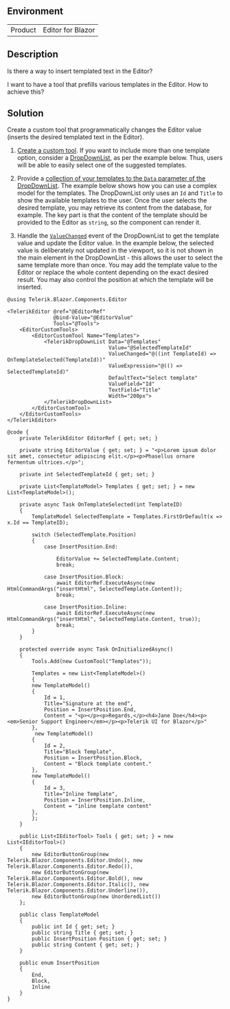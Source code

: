 
## Environment
<table>
<tbody>
<tr>
<td>Product</td>
<td>Editor for Blazor</td>
</tr>
</tbody>
</table>

## Description

Is there a way to insert templated text in the Editor?

I want to have a tool that prefills various templates in the Editor. How to achieve this?

## Solution

Create a custom tool that programmatically changes the Editor value (inserts the desired templated text in the Editor).

1. [Create a custom tool](slug:editor-custom-tools). If you want to include more than one template option, consider a [DropDownList](slug:components/dropdownlist/overview), as per the example below. Thus, users will be able to easily select one of the suggested templates.

1. Provide a [collection of your templates to the `Data` parameter of the DropDownList](slug:components/dropdownlist/databind). The example below shows how you can use a complex model for the templates. The DropDownList only uses an `Id` and `Title` to show the available templates to the user. Once the user selects the desired template, you may retrieve its content from the database, for example. The key part is that the content of the template should be provided to the Editor as `string`, so the component can render it.

1. Handle the [`ValueChanged`](slug:components/dropdownlist/events#valuechanged) event of the DropDownList to get the template value and update the Editor value. In the example below, the selected value is deliberately not updated in the viewport, so it is not shown in the main element in the DropDownList - this allows the user to select the same template more than once. You may add the template value to the Editor or replace the whole content depending on the exact desired result. You may also control the position at which the template will be inserted.

````RAZOR
@using Telerik.Blazor.Components.Editor

<TelerikEditor @ref="@EditorRef"
               @bind-Value="@EditorValue"
               Tools="@Tools">
    <EditorCustomTools>
        <EditorCustomTool Name="Templates">
            <TelerikDropDownList Data="@Templates"
                                 Value="@SelectedTemplateId"
                                 ValueChanged="@((int TemplateId) => OnTemplateSelected(TemplateId))"
                                 ValueExpression="@(() => SelectedTemplateId)"
                                 DefaultText="Select template"
                                 ValueField="Id"
                                 TextField="Title"
                                 Width="200px">
            </TelerikDropDownList>
        </EditorCustomTool>
    </EditorCustomTools>
</TelerikEditor>

@code {
    private TelerikEditor EditorRef { get; set; }

    private string EditorValue { get; set; } = "<p>Lorem ipsum dolor sit amet, consectetur adipiscing elit.</p><p>Phasellus ornare fermentum ultrices.</p>";

    private int SelectedTemplateId { get; set; }

    private List<TemplateModel> Templates { get; set; } = new List<TemplateModel>();

    private async Task OnTemplateSelected(int TemplateID)
    {
        TemplateModel SelectedTemplate = Templates.FirstOrDefault(x => x.Id == TemplateID);

        switch (SelectedTemplate.Position)
        {
            case InsertPosition.End:

                EditorValue += SelectedTemplate.Content;
                break;

            case InsertPosition.Block:
                await EditorRef.ExecuteAsync(new HtmlCommandArgs("insertHtml", SelectedTemplate.Content));
                break;

            case InsertPosition.Inline:
                await EditorRef.ExecuteAsync(new HtmlCommandArgs("insertHtml", SelectedTemplate.Content, true));
                break;
        }
    }

    protected override async Task OnInitializedAsync()
    {
        Tools.Add(new CustomTool("Templates"));

        Templates = new List<TemplateModel>()
        {
        new TemplateModel()
        {
            Id = 1,
            Title="Signature at the end",
            Position = InsertPosition.End,
            Content = "<p></p><p>Regards,</p><h4>Jane Doe</h4><p><em>Senior Support Engineer</em></p><p>Telerik UI for Blazor</p>"
        },
         new TemplateModel()
        {
            Id = 2,
            Title="Block Template",
            Position = InsertPosition.Block,
            Content = "Block template content."
        },
        new TemplateModel()
        {
            Id = 3,
            Title="Inline Template",
            Position = InsertPosition.Inline,
            Content = "inline template content"
        },
        };
    }

    public List<IEditorTool> Tools { get; set; } = new List<IEditorTool>()
    {
        new EditorButtonGroup(new Telerik.Blazor.Components.Editor.Undo(), new Telerik.Blazor.Components.Editor.Redo()),
        new EditorButtonGroup(new Telerik.Blazor.Components.Editor.Bold(), new Telerik.Blazor.Components.Editor.Italic(), new Telerik.Blazor.Components.Editor.Underline()),
        new EditorButtonGroup(new UnorderedList())
    };

    public class TemplateModel
    {
        public int Id { get; set; }
        public string Title { get; set; }
        public InsertPosition Position { get; set; }
        public string Content { get; set; }
    }

    public enum InsertPosition
    {
        End,
        Block,
        Inline
    }
}
````

